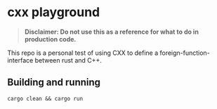 # cxx playground

> **Disclaimer: Do not use this as a reference for what to do in production code.**

This repo is a personal test of using CXX to define a foreign-function-interface between rust and C++.


## Building and running

```shell
cargo clean && cargo run
```
